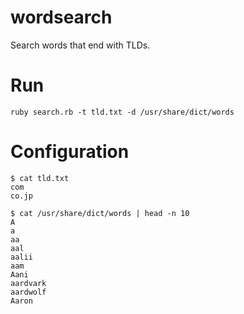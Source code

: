# wordsearch

Search words that end with TLDs.


# Run

```
ruby search.rb -t tld.txt -d /usr/share/dict/words
```


# Configuration

```
$ cat tld.txt
com
co.jp
```

```
$ cat /usr/share/dict/words | head -n 10
A
a
aa
aal
aalii
aam
Aani
aardvark
aardwolf
Aaron
```
